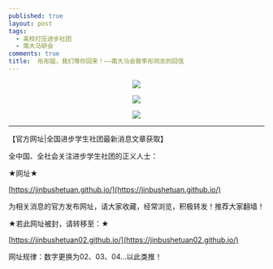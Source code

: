 ```yaml
---
published: true
layout: post
tags:
  - 高校打压进步社团
  - 南大马研会
comments: true
title:  彤彤姐，我们等你回来！——南大马会致李彤同志的回信 
---
```


<p align="center"> <img src="https://api.superbed.cn/pic/5bb761ee9dc6d6a9834fab30"> </p>

<p align="center"> <img src="https://api.superbed.cn/pic/5bb761f39dc6d6a9834fab31"> </p>

<p align="center"> <img src="https://api.superbed.cn/pic/5bb762609dc6d6a9834fab35"> </p>

---
【官方网址|全国进步学生社团最新消息文章获取】

全中国、全社会关注进步学生社团的正义人士：

★网址★

[https://jinbushetuan.github.io/](https://jinbushetuan.github.io/)

为相关消息的官方发布网址，请大家收藏，经常浏览，积极转发！推荐大家翻墙！

★若此网址被封，请转移至：★

[https://jinbushetuan02.github.io/](https://jinbushetuan02.github.io/)

网址规律：数字更换为02、03、04…以此类推！
